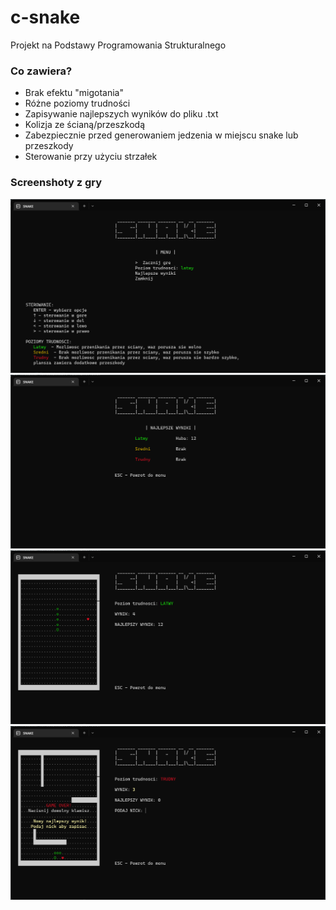 # c-snake
Projekt na Podstawy Programowania Strukturalnego
### Co zawiera? 
* Brak efektu "migotania"
* Różne poziomy trudności
* Zapisywanie najlepszych wyników do pliku .txt
* Kolizja ze ścianą/przeszkodą
* Zabezpiecznie przed generowaniem jedzenia w miejscu snake lub przeszkody
* Sterowanie przy użyciu strzałek
### Screenshoty z gry
![Screen1](/screenshots/1.png)
![Screen2](/screenshots/2.png)
![Screen3](/screenshots/3.png)
![Screen4](/screenshots/4.png)